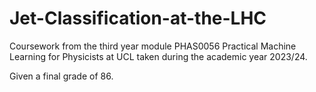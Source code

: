 # Jet-Classification-at-the-LHC
Coursework from the third year module PHAS0056 Practical Machine Learning for Physicists at UCL taken during the academic year 2023/24.

Given a final grade of 86.
